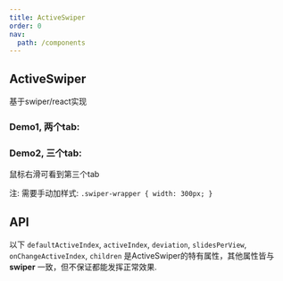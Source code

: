 ```yaml
---
title: ActiveSwiper
order: 0
nav:
  path: /components
---
```


## ActiveSwiper

基于swiper/react实现

### Demo1, 两个tab:

<code src='./demos/demo1/index.tsx'></code>

### Demo2, 三个tab:

鼠标右滑可看到第三个tab

<code src='./demos/demo2/index.tsx'></code>

<Alert type='info'>注: 需要手动加样式: `.swiper-wrapper { width: 300px; }`</Alert>

## API

以下 `defaultActiveIndex`, `activeIndex`, `deviation`, `slidesPerView`, `onChangeActiveIndex`, `children` 是ActiveSwiper的特有属性，其他属性皆与 **swiper** 一致，但不保证都能发挥正常效果.

<API hideTitle></API>
